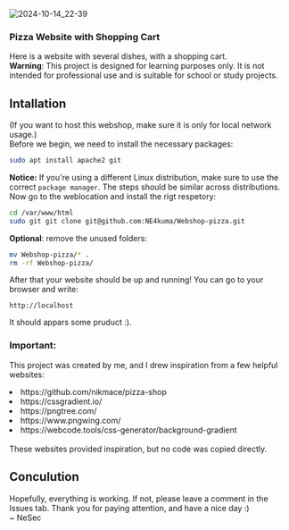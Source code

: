 ![2024-10-14_22-39](https://github.com/user-attachments/assets/ddb16829-af5a-4b6f-aa25-980faf52dff8)
### Pizza Website with Shopping Cart
Here is a website with several dishes, with a shopping cart. <br>
**Warning**: This project is designed for learning purposes only. It is not intended for professional use and is suitable for school or study projects.

## Intallation
(If you want to host this webshop, make sure it is only for local network usage.) <br>
Before we begin, we need to install the necessary packages:
```bash
sudo apt install apache2 git
```
**Notice:** If you're using a different Linux distribution, make sure to use the correct `package manager`. The steps should be similar across distributions.<br>
Now go to the weblocation and install the rigt respetory:
```bash
cd /var/www/html
sudo git git clone git@github.com:NE4kuma/Webshop-pizza.git
```
**Optional**: remove the unused folders:
```bash
mv Webshop-pizza/* .
rm -rf Webshop-pizza/
```
After that your website should be up and running! You can go to your browser and write: 
```
http://localhost
```
It should appars some pruduct :).

### Important:
This project was created by me, and I drew inspiration from a few helpful websites:
<li>https://github.com/nikmace/pizza-shop</li>
<li>https://cssgradient.io/</li>
<li>https://pngtree.com/</li>
<li>https://www.pngwing.com/</li>
<li>https://webcode.tools/css-generator/background-gradient</li> <br>
These websites provided inspiration, but no code was copied directly. 

## Conculution
Hopefully, everything is working. If not, please leave a comment in the Issues tab. Thank you for paying attention, and have a nice day :)<br>
~ NeSec
